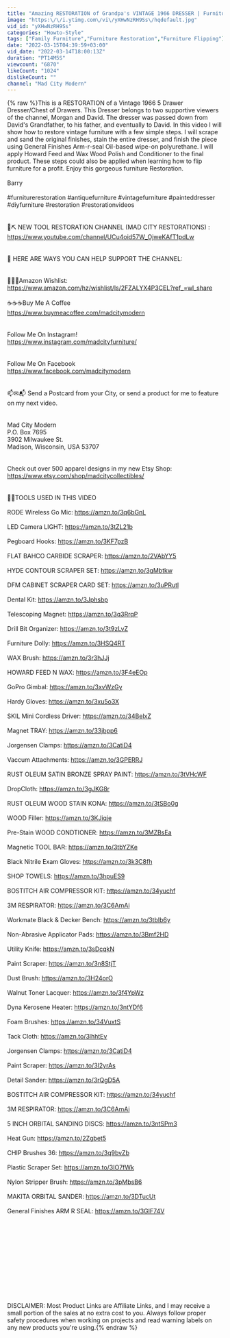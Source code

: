 ```yaml
---
title: "Amazing RESTORATION of Grandpa's VINTAGE 1966 DRESSER | Furniture Flipping For Profit"
image: "https:\/\/i.ytimg.com\/vi\/yXHwNzRH9Ss\/hqdefault.jpg"
vid_id: "yXHwNzRH9Ss"
categories: "Howto-Style"
tags: ["Family Furniture","Furniture Restoration","Furniture Flipping"]
date: "2022-03-15T04:39:59+03:00"
vid_date: "2022-03-14T18:00:13Z"
duration: "PT14M5S"
viewcount: "6870"
likeCount: "1024"
dislikeCount: ""
channel: "Mad City Modern"
---
```

{% raw %}This is a RESTORATION of a Vintage 1966 5 Drawer Dresser/Chest of Drawers. This Dresser belongs to two supportive viewers of the channel, Morgan and David. The dresser was passed down from David's Grandfather, to his father, and eventually to David. In this video I will show how to restore vintage furniture with a few simple steps. I will scrape and sand the original finishes, stain the entire dresser, and finish the piece using General Finishes Arm-r-seal Oil-based wipe-on polyurethane. I will apply Howard Feed and Wax Wood Polish and Conditioner to the final product. These steps could also be applied when learning how to flip furniture for a profit. Enjoy this gorgeous furniture Restoration.<br /><br />Barry<br /><br />#furniturerestoration #antiquefurniture #vintagefurniture #painteddresser #diyfurniture #restoration #restorationvideos<br /><br /><br />🔨⛏ NEW TOOL RESTORATION CHANNEL (MAD CITY RESTORATIONS) : <a rel="nofollow" target="blank" href="https://www.youtube.com/channel/UCu4oid57W_OjweKAfT1pdLw">https://www.youtube.com/channel/UCu4oid57W_OjweKAfT1pdLw</a><br /><br /><br />🙏 HERE ARE WAYS YOU CAN HELP SUPPORT THE CHANNEL:<br /><br /><br />🎁🎁🎁Amazon Wishlist:<br /><a rel="nofollow" target="blank" href="https://www.amazon.com/hz/wishlist/ls/2FZALYX4P3CEL?ref_=wl_share">https://www.amazon.com/hz/wishlist/ls/2FZALYX4P3CEL?ref_=wl_share</a><br /> <br />☕☕☕Buy Me A Coffee <br />  <a rel="nofollow" target="blank" href="https://www.buymeacoffee.com/madcitymodern">https://www.buymeacoffee.com/madcitymodern</a>        <br /><br /><br />Follow Me On Instagram!<br />      <a rel="nofollow" target="blank" href="https://www.instagram.com/madcityfurniture/">https://www.instagram.com/madcityfurniture/</a><br /><br /><br />Follow Me On Facebook<br /><a rel="nofollow" target="blank" href="https://www.facebook.com/madcitymodern">https://www.facebook.com/madcitymodern</a><br /><br /><br />📫✉📬 Send a Postcard from your City, or send a product for me to feature on my next video.<br /><br /><br />Mad City Modern<br />P.O. Box 7695<br />3902 Milwaukee St.<br />Madison, Wisconsin, USA 53707<br /><br /><br />Check out over 500 apparel designs in my new Etsy Shop:<br /><a rel="nofollow" target="blank" href="https://www.etsy.com/shop/madcitycollectibles/">https://www.etsy.com/shop/madcitycollectibles/</a><br /><br /><br />🔨🔨TOOLS USED IN THIS VIDEO<br /><br />RODE Wireless Go Mic: <a rel="nofollow" target="blank" href="https://amzn.to/3q6bGnL">https://amzn.to/3q6bGnL</a><br /><br />LED Camera LIGHT: <a rel="nofollow" target="blank" href="https://amzn.to/3tZL21b">https://amzn.to/3tZL21b</a><br /><br />Pegboard Hooks: <a rel="nofollow" target="blank" href="https://amzn.to/3KF7pzB">https://amzn.to/3KF7pzB</a><br /><br />FLAT BAHCO CARBIDE SCRAPER: <a rel="nofollow" target="blank" href="https://amzn.to/2VAbYY5">https://amzn.to/2VAbYY5</a><br /><br />HYDE CONTOUR SCRAPER SET: <a rel="nofollow" target="blank" href="https://amzn.to/3gMbtkw">https://amzn.to/3gMbtkw</a><br /><br />DFM CABINET SCRAPER CARD SET: <a rel="nofollow" target="blank" href="https://amzn.to/3uPRutl">https://amzn.to/3uPRutl</a><br /><br />Dental Kit: <a rel="nofollow" target="blank" href="https://amzn.to/3Jphsbp">https://amzn.to/3Jphsbp</a><br /><br />Telescoping Magnet: <a rel="nofollow" target="blank" href="https://amzn.to/3q3RrqP">https://amzn.to/3q3RrqP</a><br /><br />Drill Bit Organizer: <a rel="nofollow" target="blank" href="https://amzn.to/3t9zLvZ">https://amzn.to/3t9zLvZ</a><br /><br />Furniture Dolly: <a rel="nofollow" target="blank" href="https://amzn.to/3HSQ4RT">https://amzn.to/3HSQ4RT</a><br /><br />WAX Brush: <a rel="nofollow" target="blank" href="https://amzn.to/3r3hJJj">https://amzn.to/3r3hJJj</a><br /><br />HOWARD FEED N WAX: <a rel="nofollow" target="blank" href="https://amzn.to/3F4eEOp">https://amzn.to/3F4eEOp</a><br /><br />GoPro Gimbal: <a rel="nofollow" target="blank" href="https://amzn.to/3xvWzGy">https://amzn.to/3xvWzGy</a><br /><br />Hardy Gloves: <a rel="nofollow" target="blank" href="https://amzn.to/3xu5o3X">https://amzn.to/3xu5o3X</a><br /><br />SKIL Mini Cordless Driver: <a rel="nofollow" target="blank" href="https://amzn.to/34BelxZ">https://amzn.to/34BelxZ</a><br /><br />Magnet TRAY: <a rel="nofollow" target="blank" href="https://amzn.to/33jbpp6">https://amzn.to/33jbpp6</a><br /><br />Jorgensen Clamps: <a rel="nofollow" target="blank" href="https://amzn.to/3CatiD4">https://amzn.to/3CatiD4</a><br /><br />Vaccum Attachments: <a rel="nofollow" target="blank" href="https://amzn.to/3GPERRJ">https://amzn.to/3GPERRJ</a><br /><br />RUST OLEUM SATIN BRONZE SPRAY PAINT: <a rel="nofollow" target="blank" href="https://amzn.to/3tVHcWF">https://amzn.to/3tVHcWF</a><br /><br />DropCloth: <a rel="nofollow" target="blank" href="https://amzn.to/3gJKG8r">https://amzn.to/3gJKG8r</a><br /><br />RUST OLEUM WOOD STAIN KONA: <a rel="nofollow" target="blank" href="https://amzn.to/3tSBo0g">https://amzn.to/3tSBo0g</a><br /><br />WOOD Filler: <a rel="nofollow" target="blank" href="https://amzn.to/3KJiqje">https://amzn.to/3KJiqje</a><br /><br />Pre-Stain WOOD CONDTIONER: <a rel="nofollow" target="blank" href="https://amzn.to/3MZBsEa">https://amzn.to/3MZBsEa</a><br /><br />Magnetic TOOL BAR: <a rel="nofollow" target="blank" href="https://amzn.to/3tbYZKe">https://amzn.to/3tbYZKe</a><br /><br />Black Nitrile Exam Gloves: <a rel="nofollow" target="blank" href="https://amzn.to/3k3C8fh">https://amzn.to/3k3C8fh</a><br /><br />SHOP TOWELS: <a rel="nofollow" target="blank" href="https://amzn.to/3hpuES9">https://amzn.to/3hpuES9</a><br /><br />BOSTITCH AIR COMPRESSOR KIT: <a rel="nofollow" target="blank" href="https://amzn.to/34yuchf">https://amzn.to/34yuchf</a><br /><br />3M RESPIRATOR: <a rel="nofollow" target="blank" href="https://amzn.to/3C6AmAi">https://amzn.to/3C6AmAi</a><br /><br />Workmate Black &amp; Decker Bench: <a rel="nofollow" target="blank" href="https://amzn.to/3tbIb6y">https://amzn.to/3tbIb6y</a><br /><br />Non-Abrasive Applicator Pads: <a rel="nofollow" target="blank" href="https://amzn.to/3Bmf2HD">https://amzn.to/3Bmf2HD</a><br /><br />Utility Knife: <a rel="nofollow" target="blank" href="https://amzn.to/3sDcqkN">https://amzn.to/3sDcqkN</a><br /><br />Paint Scraper: <a rel="nofollow" target="blank" href="https://amzn.to/3n8StjT">https://amzn.to/3n8StjT</a><br /><br />Dust Brush: <a rel="nofollow" target="blank" href="https://amzn.to/3H24orO">https://amzn.to/3H24orO</a><br /><br />Walnut Toner Lacquer: <a rel="nofollow" target="blank" href="https://amzn.to/3f4YpWz">https://amzn.to/3f4YpWz</a><br /><br />Dyna Kerosene Heater: <a rel="nofollow" target="blank" href="https://amzn.to/3ntYDf6">https://amzn.to/3ntYDf6</a> <br /><br />Foam Brushes: <a rel="nofollow" target="blank" href="https://amzn.to/34VuxtS">https://amzn.to/34VuxtS</a><br /><br />Tack Cloth: <a rel="nofollow" target="blank" href="https://amzn.to/3lhhtEv">https://amzn.to/3lhhtEv</a><br /><br />Jorgensen Clamps: <a rel="nofollow" target="blank" href="https://amzn.to/3CatiD4">https://amzn.to/3CatiD4</a><br /><br />Paint Scraper: <a rel="nofollow" target="blank" href="https://amzn.to/3I2yrAs">https://amzn.to/3I2yrAs</a><br /><br />Detail Sander: <a rel="nofollow" target="blank" href="https://amzn.to/3rQgD5A">https://amzn.to/3rQgD5A</a><br /><br />BOSTITCH AIR COMPRESSOR KIT: <a rel="nofollow" target="blank" href="https://amzn.to/34yuchf">https://amzn.to/34yuchf</a><br /><br />3M RESPIRATOR: <a rel="nofollow" target="blank" href="https://amzn.to/3C6AmAi">https://amzn.to/3C6AmAi</a><br /><br />5 INCH ORBITAL SANDING DISCS: <a rel="nofollow" target="blank" href="https://amzn.to/3ntSPm3">https://amzn.to/3ntSPm3</a><br /><br />Heat Gun: <a rel="nofollow" target="blank" href="https://amzn.to/2Zgbet5">https://amzn.to/2Zgbet5</a><br /><br />CHIP Brushes 36: <a rel="nofollow" target="blank" href="https://amzn.to/3q9bvZb">https://amzn.to/3q9bvZb</a><br /><br />Plastic Scraper Set: <a rel="nofollow" target="blank" href="https://amzn.to/3IO7fWk">https://amzn.to/3IO7fWk</a><br /><br />Nylon Stripper Brush: <a rel="nofollow" target="blank" href="https://amzn.to/3pMbsB6">https://amzn.to/3pMbsB6</a><br /><br />MAKITA ORBITAL SANDER: <a rel="nofollow" target="blank" href="https://amzn.to/3DTucUt">https://amzn.to/3DTucUt</a><br /><br />General Finishes ARM R SEAL: <a rel="nofollow" target="blank" href="https://amzn.to/3GIF74V">https://amzn.to/3GIF74V</a><br /><br /><br /><br /><br /><br /><br /><br /><br /><br /><br /><br /><br />DISCLAIMER: Most Product Links are Affiliate Links, and I may receive a small portion of the sales at no extra cost to you. Always follow proper safety procedures when working on projects and read warning labels on any new products you're using.{% endraw %}

